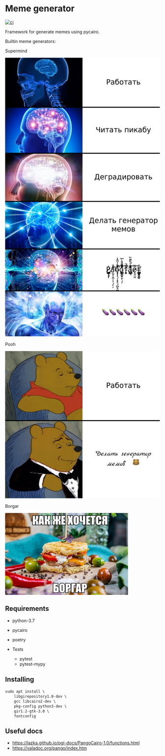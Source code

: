# Meme generator

[![ci](https://github.com/Apkawa/python-meme-generator/actions/workflows/ci.yml/badge.svg)](https://github.com/Apkawa/python-meme-generator/actions/workflows/ci.yml)

Framework for generate memes using pycairo.

Builtin meme generators:

Supermind

![supermind meme](tests/image_diff_reference/meme_generator.memes.supermind.tests/test_supermind--reference.png)

Pooh

![pooh meme](tests/image_diff_reference/meme_generator.memes.pooh.tests/test_pooh--reference.png)

Borgar

![borgar meme](tests/image_diff_reference/meme_generator.memes.borgar.tests/test_borgar--reference.png)

## Requirements

* python-3.7
* pycairo
* poetry

* Tests
    * pytest
    * pytest-mypy

## Installing

```
sudo apt install \
    libgirepository1.0-dev \
    gcc libcairo2-dev \
    pkg-config python3-dev \
    gir1.2-gtk-3.0 \
    fontconfig
```



## Useful docs

* https://lazka.github.io/pgi-docs/PangoCairo-1.0/functions.html
* https://valadoc.org/pango/index.htm

